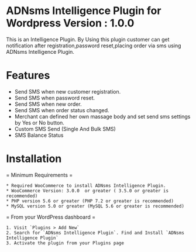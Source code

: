 # ADNsms Intelligence Plugin for Wordpress Version : 1.0.0

This is an Intelligence Plugin. By Using this plugin customer can get notification after registration,password reset,placing order via sms using ADNsms Intelligence Plugin.

# Features

* Send SMS when new customer registration.
* Send SMS when password reset.
* Send SMS when new order.
* Send SMS when order status changed.
* Merchant can defined her own massage body and set send sms settings by Yes or No button.
* Custom SMS Send (Single And Bulk SMS)
* SMS Balance Status

# Installation 

= Minimum Requirements =

    * Required WooCommerce to install ADNsms Intelligence Plugin.
    * WooCommerce Version: 3.0.0  or greater ( 3.5.0 or greater is recommended)
    * PHP version 5.6 or greater (PHP 7.2 or greater is recommended)
    * MySQL version 5.0 or greater (MySQL 5.6 or greater is recommended)

= From your WordPress dashboard =

    1. Visit `Plugins > Add New`
    2. Search for `ADNsms Intelligence Plugin`. Find and Install `ADNsms Intelligence Plugin`
    3. Activate the plugin from your Plugins page




